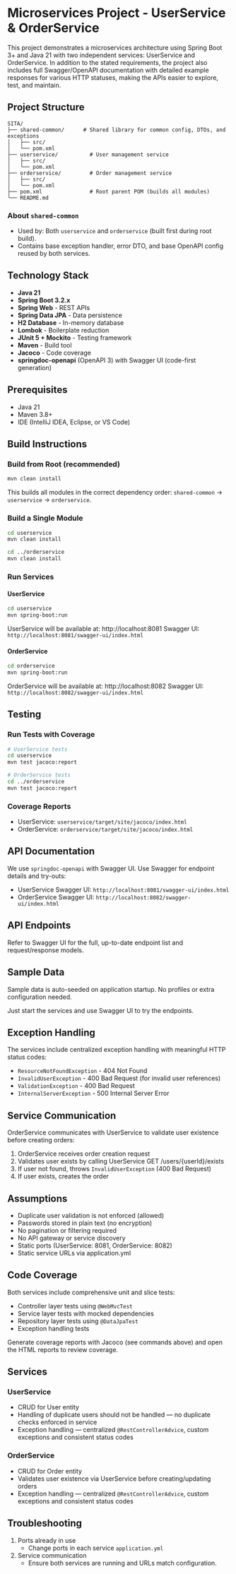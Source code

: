 # Microservices Project - UserService & OrderService

This project demonstrates a microservices architecture using Spring Boot 3+ and Java 21 with two independent services: UserService and OrderService.
In addition to the stated requirements, the project also includes full Swagger/OpenAPI documentation with detailed example responses for various HTTP statuses, making the APIs easier to explore, test, and maintain.
## Project Structure

```
SITA/
├── shared-common/      # Shared library for common config, DTOs, and exceptions
│   ├── src/
│   └── pom.xml
├── userservice/          # User management service
│   ├── src/
│   └── pom.xml
├── orderservice/         # Order management service
│   ├── src/
│   └── pom.xml
├── pom.xml               # Root parent POM (builds all modules)
└── README.md
```

### About `shared-common`

- Used by: Both `userservice` and `orderservice` (built first during root build).
 - Contains base exception handler, error DTO, and base OpenAPI config reused by both services.


## Technology Stack

- **Java 21**
- **Spring Boot 3.2.x**
- **Spring Web** - REST APIs
- **Spring Data JPA** - Data persistence
- **H2 Database** - In-memory database
- **Lombok** - Boilerplate reduction
- **JUnit 5 + Mockito** - Testing framework
- **Maven** - Build tool
- **Jacoco** - Code coverage
- **springdoc-openapi** (OpenAPI 3) with Swagger UI (code-first generation)


## Prerequisites

- Java 21
- Maven 3.8+
- IDE (IntelliJ IDEA, Eclipse, or VS Code)

## Build Instructions

### Build from Root (recommended)
```bash
mvn clean install
```
This builds all modules in the correct dependency order: `shared-common` → `userservice` → `orderservice`.

### Build a Single Module
```bash
cd userservice
mvn clean install

cd ../orderservice
mvn clean install
```

### Run Services

#### UserService
```bash
cd userservice
mvn spring-boot:run
```
UserService will be available at: http://localhost:8081
Swagger UI: `http://localhost:8081/swagger-ui/index.html`

#### OrderService
```bash
cd orderservice
mvn spring-boot:run
```
OrderService will be available at: http://localhost:8082
Swagger UI: `http://localhost:8082/swagger-ui/index.html`

## Testing

### Run Tests with Coverage
```bash
# UserService tests
cd userservice
mvn test jacoco:report
```

```bash
# OrderService tests
cd ../orderservice
mvn test jacoco:report
```

### Coverage Reports
- UserService: `userservice/target/site/jacoco/index.html`
- OrderService: `orderservice/target/site/jacoco/index.html`

## API Documentation

We use `springdoc-openapi` with Swagger UI. Use Swagger for endpoint details and try-outs:

- UserService Swagger UI: `http://localhost:8081/swagger-ui/index.html`
- OrderService Swagger UI: `http://localhost:8082/swagger-ui/index.html`


## API Endpoints

Refer to Swagger UI for the full, up-to-date endpoint list and request/response models.

## Sample Data

Sample data is auto-seeded on application startup. No profiles or extra configuration needed.

Just start the services and use Swagger UI to try the endpoints.

## Exception Handling

The services include centralized exception handling with meaningful HTTP status codes:

- `ResourceNotFoundException` - 404 Not Found
- `InvalidUserException` - 400 Bad Request (for invalid user references)
- `ValidationException` - 400 Bad Request
- `InternalServerException` - 500 Internal Server Error

## Service Communication

OrderService communicates with UserService to validate user existence before creating orders:

1. OrderService receives order creation request
2. Validates user exists by calling UserService GET /users/{userId}/exists
3. If user not found, throws `InvalidUserException` (400 Bad Request)
4. If user exists, creates the order

## Assumptions

- Duplicate user validation is not enforced (allowed)
- Passwords stored in plain text (no encryption)
- No pagination or filtering required
- No API gateway or service discovery
- Static ports (UserService: 8081, OrderService: 8082)
- Static service URLs via application.yml

## Code Coverage

Both services include comprehensive unit and slice tests:

- Controller layer tests using `@WebMvcTest`
- Service layer tests with mocked dependencies
- Repository layer tests using `@DataJpaTest`
- Exception handling tests

Generate coverage reports with Jacoco (see commands above) and open the HTML reports to review coverage.

## Services

### UserService
- CRUD for User entity
- Handling of duplicate users should not be handled — no duplicate checks enforced in service
 - Exception handling — centralized `@RestControllerAdvice`, custom exceptions and consistent status codes

### OrderService 
- CRUD for Order entity
- Validates user existence via UserService before creating/updating orders
 - Exception handling — centralized `@RestControllerAdvice`, custom exceptions and consistent status codes

## Troubleshooting

1. Ports already in use
   - Change ports in each service `application.yml`
2. Service communication
   - Ensure both services are running and URLs match configuration.

